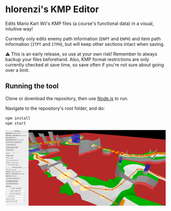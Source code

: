 # hlorenzi's KMP Editor

Edits Mario Kart Wii's KMP files (a course's functional data) in a visual, intuitive way!

Currently only edits enemy path information (`ENPT` and `ENPH`) and
item path information (`ITPT` and `ITPH`), but will keep
other sections intact when saving.

:warning: This is an early release, so use at your own risk! Remember to always backup your files
beforehand. Also, KMP format restrictions are only currently checked at save time, so save often
if you're not sure about going over a limit.

## Running the tool

Clone or download the repository, then use [Node.js](https://nodejs.org) to run.

Navigate to the repository's root folder, and do:

```
npm install
npm start
```

![Screenshot](/doc/screenshot1.png)